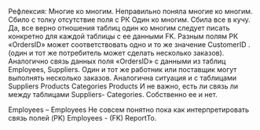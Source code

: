Рефлексия:
Многие ко многим.
Неправильно поняла многие ко многим. Сбило с толку отсутствие поля с РК
Один ко многим.
Сбила все в кучу. Да, все верно отношения таблиц один ко многим следует писать конкретно для каждой таблицы с ее данными FK. 
Разным полям РК «OrdersID»  может соответствовать одно и то же значение CustomerID . (один и тот же потребитель может сделать несколько заказов). 
Аналогично связь данных поля «OrdersID»  с  данными из таблиц Employees, Suppliers. Один и тот же работник или поставщик могут выполнять несколько заказов.
Аналогична ситуация и с таблицами 
Suppliers	Products
Categories	Products
И не важно,  есть ли связь ли между таблицами Suppliers- Categories. Собственно ее и нет.

Employees – Employees
Не совсем понятно пока как интерпретировать связь полей (PK) Employees - (FK) ReportTo.

